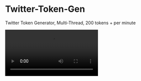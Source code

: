 # Twitter-Token-Gen
Twitter Token Generator, Multi-Thread, 200 tokens + per minute

![alt text](https://images-ext-1.discordapp.net/external/Ij5zmfvQ0XYrZhIpjuGpaZsD42BOpKjDYFQAn2swGL4/https/i.gyazo.com/ef86175d1167d58247e825ac7299d1d4.mp4)
